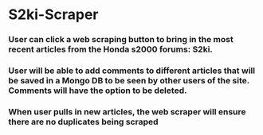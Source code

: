 # S2ki-Scraper

### User can click a web scraping button to bring in the most recent articles from the Honda s2000 forums: S2ki.

### User will be able to add comments to different articles that will be saved in a Mongo DB to be seen by other users of the site. Comments will have the option to be deleted. 

### When user pulls in new articles, the web scraper will ensure there are no duplicates being scraped
